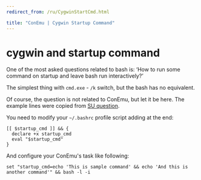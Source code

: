 ```yaml
---
redirect_from: /ru/CygwinStartCmd.html

title: "ConEmu | Cygwin Startup Command"
---
```


# cygwin and startup command

One of the most asked questions related to bash is:
‘How to run some command on startup and leave bash run interactively?’

The simplest thing with `cmd.exe` - `/k` switch, but the bash has no equivalent.

Of course, the question is not related to ConEmu, but let it be here.
The example lines were copied from [SU question](http://superuser.com/a/344486/139371).

You need to modify your `~/.bashrc` profile script adding at the end:

~~~
[[ $startup_cmd ]] && {
  declare +x startup_cmd
  eval "$startup_cmd"
}
~~~

And configure your ConEmu's task like following:

~~~
set "startup_cmd=echo 'This is sample command' && echo 'And this is another command'" && bash -l -i
~~~
